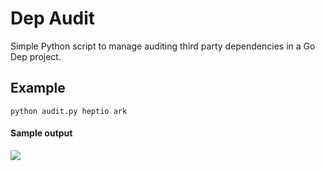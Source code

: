 # Dep Audit

Simple Python script to manage auditing third party dependencies in a Go Dep project.

## Example

```
python audit.py heptio ark
```

#### Sample output

![](https://github.com/owainlewis/dep-audit/blob/master/examples/ark.png?raw=true)
